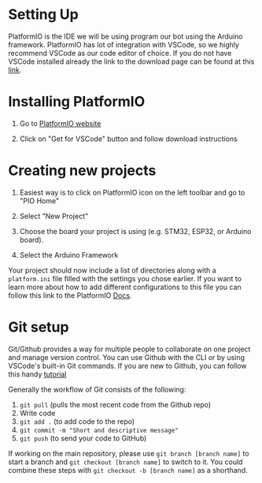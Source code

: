 
# Setting Up 

PlatformIO is the IDE we will be using program our bot using the Arduino framework. PlatformIO has lot of integration with VSCode, so we highly 
recommend VSCode as our code editor of choice. If you do not have VSCode installed already the link to the download page can be found at this [link](https://code.visualstudio.com/).

# Installing PlatformIO

  1. Go to [PlatformIO website](https://platformio.org/platformio-ide)

  2. Click on "Get for VSCode" button and follow download instructions 

# Creating new projects 

  1. Easiest way is to click on PlatformIO icon on the left toolbar and go to "PIO Home" 

  2. Select "New Project" 

  3. Choose the board your project is using (e.g. STM32, ESP32, or Arduino board).  

  4. Select the Arduino Framework

Your project should now include a list of directories along with a `platform.ini` file filled with the settings you chose earlier. 
If you want to learn more about how to add different configurations to this file you can follow this link to the PlatformIO [Docs](https://docs.platformio.org/en/latest/).

# Git setup 

Git/Github provides a way for multiple people to collaborate on one project and manage version control. You can use Github with the CLI or by using VSCode's built-in Git commands. If you are new to Github, you can follow this handy [tutorial](https://docs.github.com/en/get-started/start-your-journey/hello-world) 

Generally the workflow of Git consists of the following: 

  1. `git pull` (pulls the most recent code from the Github repo) 
  2. Write code
  3. `git add .` (to add code to the repo)
  4. `git commit -m "Short and descriptive message"`
  5. `git push` (to send your code to GitHub)

If working on the main repository, please use `git branch [branch name]` to start a branch and `git checkout [branch name]` to switch to it. You could combine these steps with `git checkout -b [branch name]` as a shorthand. 
